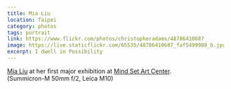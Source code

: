 ```yaml
---
title: Mia Liu
location: Taipei
category: photos
tags: portrait
link: https://www.flickr.com/photos/christopheradams/48786410687
image: https://live.staticflickr.com/65535/48786410687_faf5499988_b.jpg
excerpt: I dwell in Possibility
---
```


[Mia Liu] at her first major exhibition at [Mind Set Art Center].  
(Summicron-M 50mm f/2, Leica M10)

[Mia Liu]: http://miawenhsuanliu.com/
[Mind Set Art Center]: http://www.art-msac.com/
